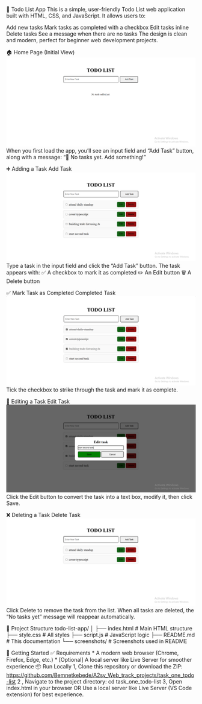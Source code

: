 📝 Todo List App
This is a simple, user-friendly Todo List web application built with HTML, CSS, and JavaScript. It allows users to:

Add new tasks
Mark tasks as completed with a checkbox
Edit tasks inline
Delete tasks
See a message when there are no tasks
The design is clean and modern, perfect for beginner web development projects.

🏠 Home Page (Initial View)
![Screenshot](screenshots/notasks.png)
When you first load the app, you’ll see an input field and “Add Task” button, along with a message:
“📝 No tasks yet. Add something!”

➕ Adding a Task
Add Task
![screenshot](screenshots/add-tasks.png)
Type a task in the input field and click the “Add Task” button. The task appears with:
    ✅ A checkbox to mark it as completed
    ✏️ An Edit button
    🗑️ A Delete button

✅ Mark Task as Completed
Completed Task
![screenshot](screenshots/mark-done.png)
Tick the checkbox to strike through the task and mark it as complete.

📝 Editing a Task
Edit Task
![screenshot](screenshots/edit-modal.png)
Click the Edit button to convert the task into a text box, modify it, then click Save.

❌ Deleting a Task
Delete Task
![screenshot](screenshots/delete-tasks.png)
Click Delete to remove the task from the list.
When all tasks are deleted, the “No tasks yet” message will reappear automatically.

📁 Project Structure
    todo-list-app/
    │
    ├── index.html # Main HTML structure
    ├── style.css # All styles
    ├── script.js # JavaScript logic
    ├── README.md # This documentation
    └── screenshots/ # Screenshots used in README

🚀 Getting Started
    ✅ Requirements
        * A modern web browser (Chrome, Firefox, Edge, etc.)
        * [Optional] A local server like Live Server for smoother experience
    📦 Run Locally
       1, Clone this repository or download the ZIP:
          https://github.com/Bemnetkebede/A2sv_Web_track_projects/task_one_todo-list
       2 , Navigate to the project directory:
           cd task_one_todo-list
       3, Open index.html in your browser OR Use a local server like Live Server (VS Code extension) for best experience.
